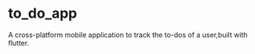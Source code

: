 # to_do_app

A cross-platform mobile application to track the to-dos of a user,built with flutter.

